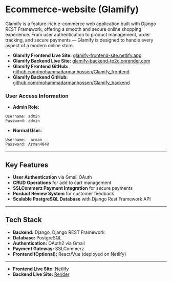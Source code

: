 # Ecommerce-website (Glamify)


Glamify is a feature-rich e-commerce web application built with Django REST Framework, offering a smooth and secure online shopping experience. From user authentication to product management, order tracking, and secure payments — Glamify is designed to handle every aspect of a modern online store.

- **Glamify Frontend Live Site:** [glamify-frontend-site.netlify.app](https://glamify-frontend-site.netlify.app/)
- **Glamify Backend Live Site:** [glamify-backend-tp2c.onrender.com](https://glamify-backend-tp2c.onrender.com/)
- **Glamify Frontend GitHub:** [github.com/mohammadarmanhossen/Glamify_frontend](https://github.com/mohammadarmanhossen/Glamify_frontend)
- **Glamify Backend GitHub:** [github.com/mohammadarmanhossen/Glamify_backend](https://github.com/mohammadarmanhossen/Glamify_backend)

### User Access Information
- **Admin Role:**
```
Username: admin
Password: admin
```

- **Normal User:**
```
Username:  arman
Password: Arman404@
```
---

## Key Features
- **User Authentication** via Gmail OAuth
- **CRUD Operations** for add to cart management
- **SSLCommerz Payment Integration** for secure payments
- **Porduct Review System** for customer feedback
- **Scalable PostgreSQL Database** with Django Rest Framework API

---

## Tech Stack
- **Backend:** Django, Django REST Framework
- **Database:** PostgreSQL
- **Authentication:** OAuth2 via Gmail
- **Payment Gateway:** SSLCommerz
- **Frontend (Optional):** React/Vue (deployed on Netlify)

---


- **Frontend Live Site:** [Netlify](https://glamify-frontend-site.netlify.app/)
- **Backend Live Site:** [Render](https://glamify-backend-tp2c.onrender.com/)


